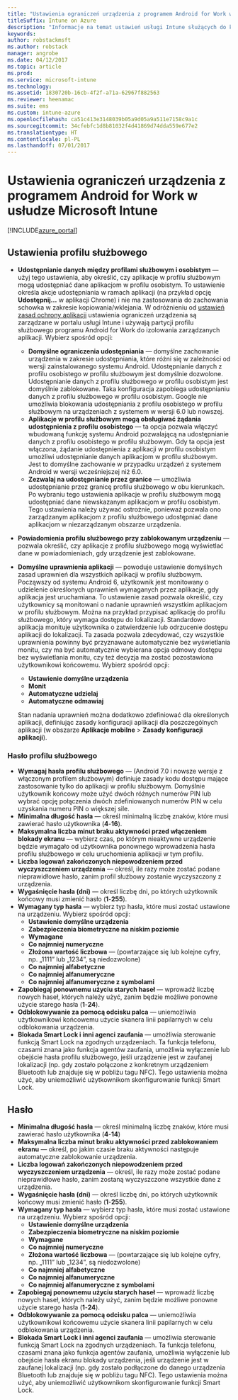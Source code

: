 ```yaml
---
title: "Ustawienia ograniczeń urządzenia z programem Android for Work w usłudze Intune"
titleSuffix: Intune on Azure
description: "Informacje na temat ustawień usługi Intune służących do kontrolowania ustawień i funkcji urządzeń z programem Android for Work."
keywords: 
author: robstackmsft
ms.author: robstack
manager: angrobe
ms.date: 04/12/2017
ms.topic: article
ms.prod: 
ms.service: microsoft-intune
ms.technology: 
ms.assetid: 1830720b-16cb-4f2f-a71a-62967f882563
ms.reviewer: heenamac
ms.suite: ems
ms.custom: intune-azure
ms.openlocfilehash: ca51c413e3148039b05a9d05a9a511e7158c9a1c
ms.sourcegitcommit: 34cfebfc1d8b81032f4d41869d74dda559e677e2
ms.translationtype: HT
ms.contentlocale: pl-PL
ms.lasthandoff: 07/01/2017
---
```

# <a name="android-for-work-device-restriction-settings-in-microsoft-intune"></a>Ustawienia ograniczeń urządzenia z programem Android for Work w usłudze Microsoft Intune

[!INCLUDE[azure_portal](./includes/azure_portal.md)]

## <a name="work-profile-settings"></a>Ustawienia profilu służbowego
- **Udostępnianie danych między profilami służbowym i osobistym** — użyj tego ustawienia, aby określić, czy aplikacje w profilu służbowym mogą udostępniać dane aplikacjom w profilu osobistym. To ustawienie określa akcje udostępniania w ramach aplikacji (na przykład opcję **Udostępnij…** w aplikacji Chrome) i nie ma zastosowania do zachowania schowka w zakresie kopiowania/wklejania. W odróżnieniu od [ustawień zasad ochrony aplikacji](https://docs.microsoft.com/intune-classic/deploy-use/protect-app-data-using-mobile-app-management-policies-with-microsoft-intune) ustawienia ograniczeń urządzenia są zarządzane w portalu usługi Intune i używają partycji profilu służbowego programu Android for Work do izolowania zarządzanych aplikacji. Wybierz spośród opcji:
    - **Domyślne ograniczenia udostępniania** — domyślne zachowanie urządzenia w zakresie udostępniania, które różni się w zależności od wersji zainstalowanego systemu Android. Udostępnianie danych z profilu osobistego w profilu służbowym jest domyślnie dozwolone. Udostępnianie danych z profilu służbowego w profilu osobistym jest domyślnie zablokowane. Taka konfiguracja zapobiega udostępnianiu danych z profilu służbowego w profilu osobistym. Google nie umożliwia blokowania udostępniania z profilu osobistego w profilu służbowym na urządzeniach z systemem w wersji 6.0 lub nowszej.   
    - **Aplikacje w profilu służbowym mogą obsługiwać żądania udostępnienia z profilu osobistego** — ta opcja pozwala włączyć wbudowaną funkcję systemu Android pozwalającą na udostępnianie danych z profilu osobistego w profilu służbowym. Gdy ta opcja jest włączona, żądanie udostępnienia z aplikacji w profilu osobistym umożliwi udostępnianie danych aplikacjom w profilu służbowym. Jest to domyślne zachowanie w przypadku urządzeń z systemem Android w wersji wcześniejszej niż 6.0.
    - **Zezwalaj na udostępnianie przez granice** — umożliwia udostępnianie przez granicę profilu służbowego w obu kierunkach. Po wybraniu tego ustawienia aplikacje w profilu służbowym mogą udostępniać dane niewskazanym aplikacjom w profilu osobistym. Tego ustawienia należy używać ostrożnie, ponieważ pozwala ono zarządzanym aplikacjom z profilu służbowego udostępniać dane aplikacjom w niezarządzanym obszarze urządzenia.

-   **Powiadomienia profilu służbowego przy zablokowanym urządzeniu** — pozwala określić, czy aplikacje z profilu służbowego mogą wyświetlać dane w powiadomieniach, gdy urządzenie jest zablokowane.
-   **Domyślne uprawnienia aplikacji** — powoduje ustawienie domyślnych zasad uprawnień dla wszystkich aplikacji w profilu służbowym. Począwszy od systemu Android 6, użytkownik jest monitowany o udzielenie określonych uprawnień wymaganych przez aplikacje, gdy aplikacja jest uruchamiana. To ustawienie zasad pozwala określić, czy użytkownicy są monitowani o nadanie uprawnień wszystkim aplikacjom w profilu służbowym. Można na przykład przypisać aplikację do profilu służbowego, który wymaga dostępu do lokalizacji. Standardowo aplikacja monituje użytkownika o zatwierdzenie lub odrzucenie dostępu aplikacji do lokalizacji. Ta zasada pozwala zdecydować, czy wszystkie uprawnienia powinny być przyznawane automatycznie bez wyświetlania monitu, czy ma być automatycznie wybierana opcja odmowy dostępu bez wyświetlania monitu, czy też decyzja ma zostać pozostawiona użytkownikowi końcowemu. Wybierz spośród opcji:
    -   **Ustawienie domyślne urządzenia**
    -   **Monit**
    -   **Automatyczne udzielaj**
    -   **Automatyczne odmawiaj**

    Stan nadania uprawnień można dodatkowo zdefiniować dla określonych aplikacji, definiując zasady konfiguracji aplikacji dla poszczególnych aplikacji (w obszarze **Aplikacje mobilne** > **Zasady konfiguracji aplikacji**).

### <a name="work-profile-password"></a>Hasło profilu służbowego
- **Wymagaj hasła profilu służbowego** — (Android 7.0 i nowsze wersje z włączonym profilem służbowym) definiuje zasady kodu dostępu mające zastosowanie tylko do aplikacji w profilu służbowym. Domyślnie użytkownik końcowy może użyć dwóch różnych numerów PIN lub wybrać opcję połączenia dwóch zdefiniowanych numerów PIN w celu uzyskania numeru PIN o większej sile.
- **Minimalna długość hasła** — określ minimalną liczbę znaków, które musi zawierać hasło użytkownika (**4**-**16**).
- **Maksymalna liczba minut braku aktywności przed włączeniem blokady ekranu** — wybierz czas, po którym nieaktywne urządzenie będzie wymagało od użytkownika ponownego wprowadzenia hasła profilu służbowego w celu uruchomienia aplikacji w tym profilu.
- **Liczba logowań zakończonych niepowodzeniem przed wyczyszczeniem urządzenia** — określ, ile razy może zostać podane nieprawidłowe hasło, zanim profil służbowy zostanie wyczyszczony z urządzenia.
- **Wygaśnięcie hasła (dni)** — określ liczbę dni, po których użytkownik końcowy musi zmienić hasło (**1**-**255**).
- **Wymagany typ hasła** — wybierz typ hasła, które musi zostać ustawione na urządzeniu. Wybierz spośród opcji:
    - **Ustawienie domyślne urządzenia**
    - **Zabezpieczenia biometryczne na niskim poziomie**
    - **Wymagane**
    - **Co najmniej numeryczne**
    - **Złożona wartość liczbowa** — (powtarzające się lub kolejne cyfry, np. „1111” lub „1234”, są niedozwolone)
    - **Co najmniej alfabetyczne**
    - **Co najmniej alfanumeryczne**
    - **Co najmniej alfanumeryczne z symbolami**
- **Zapobiegaj ponownemu użyciu starych haseł** — wprowadź liczbę nowych haseł, których należy użyć, zanim będzie możliwe ponowne użycie starego hasła (**1**-**24**).
- **Odblokowywanie za pomocą odcisku palca** — uniemożliwia użytkownikowi końcowemu użycie skanera linii papilarnych w celu odblokowania urządzenia.
- **Blokada Smart Lock i inni agenci zaufania** — umożliwia sterowanie funkcją Smart Lock na zgodnych urządzeniach. Ta funkcja telefonu, czasami znana jako funkcja agentów zaufania, umożliwia wyłączenie lub obejście hasła profilu służbowego, jeśli urządzenie jest w zaufanej lokalizacji (np. gdy zostało połączone z konkretnym urządzeniem Bluetooth lub znajduje się w pobliżu tagu NFC). Tego ustawienia można użyć, aby uniemożliwić użytkownikom skonfigurowanie funkcji Smart Lock.

## <a name="password"></a>Hasło

- **Minimalna długość hasła** — określ minimalną liczbę znaków, które musi zawierać hasło użytkownika (**4**-**14**)
- **Maksymalna liczba minut braku aktywności przed zablokowaniem ekranu** — określ, po jakim czasie braku aktywności następuje automatyczne zablokowanie urządzenia.
- **Liczba logowań zakończonych niepowodzeniem przed wyczyszczeniem urządzenia** — określ, ile razy może zostać podane nieprawidłowe hasło, zanim zostaną wyczyszczone wszystkie dane z urządzenia.
- **Wygaśnięcie hasła (dni)** — określ liczbę dni, po których użytkownik końcowy musi zmienić hasło (**1**-**255**).
- **Wymagany typ hasła** — wybierz typ hasła, które musi zostać ustawione na urządzeniu. Wybierz spośród opcji:
    - **Ustawienie domyślne urządzenia**
    - **Zabezpieczenia biometryczne na niskim poziomie**
    - **Wymagane**
    - **Co najmniej numeryczne**
    - **Złożona wartość liczbowa** — (powtarzające się lub kolejne cyfry, np. „1111” lub „1234”, są niedozwolone)
    - **Co najmniej alfabetyczne**
    - **Co najmniej alfanumeryczne**
    - **Co najmniej alfanumeryczne z symbolami**
- **Zapobiegaj ponownemu użyciu starych haseł** — wprowadź liczbę nowych haseł, których należy użyć, zanim będzie możliwe ponowne użycie starego hasła (**1**-**24**).
- **Odblokowywanie za pomocą odcisku palca** — uniemożliwia użytkownikowi końcowemu użycie skanera linii papilarnych w celu odblokowania urządzenia.
- **Blokada Smart Lock i inni agenci zaufania** — umożliwia sterowanie funkcją Smart Lock na zgodnych urządzeniach. Ta funkcja telefonu, czasami znana jako funkcja agentów zaufania, umożliwia wyłączenie lub obejście hasła ekranu blokady urządzenia, jeśli urządzenie jest w zaufanej lokalizacji (np. gdy zostało podłączone do danego urządzenia Bluetooth lub znajduje się w pobliżu tagu NFC). Tego ustawienia można użyć, aby uniemożliwić użytkownikom skonfigurowanie funkcji Smart Lock.
